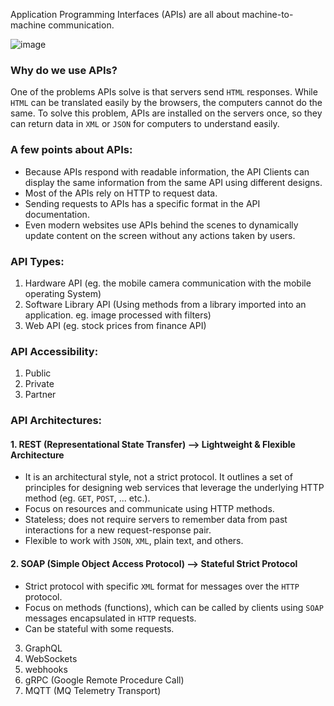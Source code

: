 Application Programming Interfaces (APIs) are all about machine-to-machine communication.

![image](https://github.com/Sir-Elite/My-Summaries/assets/66035383/81c54be7-3b45-46f4-b4fd-ef78ba0d8c21)

### Why do we use APIs?
One of the problems APIs solve is that servers send `HTML` responses. While `HTML` can be translated easily by the browsers, the computers cannot do the same. To solve this problem, APIs are installed on the servers once, so they can return data in `XML` or `JSON` for computers to understand easily.

### A few points about APIs:
* Because APIs respond with readable information, the API Clients can display the same information from the same API using different designs.
* Most of the APIs rely on HTTP to request data.
* Sending requests to APIs has a specific format in the API documentation.
* Even modern websites use APIs behind the scenes to dynamically update content on the screen without any actions taken by users.

### API Types:
1. Hardware API (eg. the mobile camera communication with the mobile operating System)
2. Software Library API (Using methods from a library imported into an application. eg. image processed with filters)
3. Web API (eg. stock prices from finance API)

### API Accessibility:
1. Public
2. Private
3. Partner

### API Architectures:
#### 1. REST (Representational State Transfer) --> Lightweight & Flexible Architecture
  * It is an architectural style, not a strict protocol. It outlines a set of principles for designing web services that leverage the underlying HTTP method (eg. `GET`, `POST`, ... etc.).
  * Focus on resources and communicate using HTTP methods.
  * Stateless; does not require servers to remember data from past interactions for a new request-response pair.
  * Flexible to work with `JSON`, `XML`, plain text, and others.

#### 2. SOAP (Simple Object Access Protocol) --> Stateful Strict Protocol
  * Strict protocol with specific `XML` format for messages over the `HTTP` protocol.
  * Focus on methods (functions), which can be called by clients using `SOAP` messages encapsulated in `HTTP` requests.
  * Can be stateful with some requests.

3. GraphQL
4. WebSockets
5. webhooks
6. gRPC (Google Remote Procedure Call)
7. MQTT (MQ Telemetry Transport)
